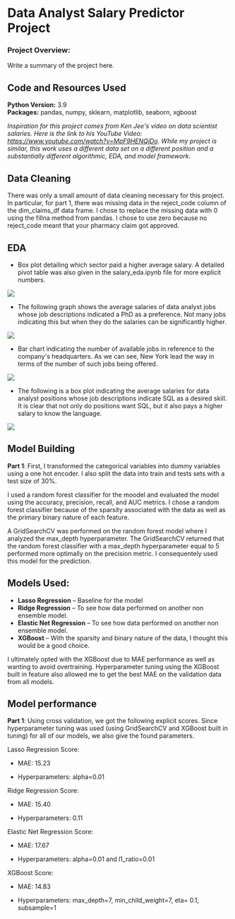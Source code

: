 # Data Analyst Salary Predictor Project

 ### Project Overview:
 
Write a summary of the project here.


## Code and Resources Used 
**Python Version:** 3.9  
**Packages:** pandas, numpy, sklearn, matplotlib, seaborn, xgboost

_Inspiration for this project comes from Ken Jee's video on data scientist salaries. Here is the link to his YouTube Video: https://www.youtube.com/watch?v=MpF9HENQjDo. While my project is similar, this work uses a different data set on a different position and a substantially different algorithmic, EDA, and model framework._


## Data Cleaning
There was only a small amount of data cleaning necessary for this project. In particular, for part 1, there was missing data in the reject_code column of the dim_claims_df data frame. I chose to replace the missing data with 0 using the fillna method from pandas. I chose to use zero because no reject_code meant that your pharmacy claim got approved. 


## EDA


* Box plot detailing which sector paid a higher average salary. A detailed pivot table was also given in the salary_eda.ipynb file for more explicit numbers.  

![](avg_salary_sector.jpg )

* The following graph shows the average salaries of data analyst jobs whose job descriptions indicated a PhD as a preference. Not many jobs indicating this but when they do the salaries can be significantly higher. 

![](Avg_salary_sector_phd.jpg)

* Bar chart indicating the number of available jobs in reference to the company's headquarters. As we can see, New York lead the way in terms of the number of such jobs being offered.  

![](analyst_job_by_state.jpg)

* The following is a box plot indicating the average salaries for data analyst positions whose job descriptions indicate SQL as a desired skill. It is clear that not only do positions want SQL, but it also pays a higher salary to know the language. 

![](analyst_job_by_state.jpg)

## Model Building 

**Part 1**: 
First, I transformed the categorical variables into dummy variables using a one hot encoder. I also split the data into train and tests sets with a test size of 30%.   

I used a random forest classifier for the moodel and evaluated the model using the accuracy, precision, recall, and AUC metrics. I chose a random forest classifier because of the sparsity associated with the data as well as the primary binary nature of each feature. 

A GridSearchCV was performed on the random forest model where I analyzed the max_depth hyperparameter. The GridSearchCV returned that the random forest classifier with a max_depth hyperparameter equal to 5 performed more optimally on the precision metric. I consequentely used this model for the prediction. 

## Models Used: 
*	**Lasso Regression** – Baseline for the model
*	**Ridge Regression** – To see how data performed on another non ensemble model. 
*	**Elastic Net Regression** – To see how data performed on another non ensemble model. 
*	**XGBoost** – With the sparsity and binary nature of the data, I thought this would be a good choice. 

I ultimately opted with the XGBoost due to MAE performance as well as wanting to avoid overtraining. Hyperparameter tuning using the XGBoost built in feature also allowed me to get the best MAE on the validation data from all models. 

## Model performance

**Part 1**: 
Using cross validation, we got the following explicit scores. Since hyperparameter tuning was used (using GridSearchCV and XGBoost built in tuning) for all of our models, we also give the found parameters. 

Lasso Regression Score: 
*	MAE: 15.23
- Hyperparameters: alpha=0.01

Ridge Regression Score: 
*	MAE: 15.40
- Hyperparameters: 0.11 

Elastic Net Regression Score: 
*	MAE: 17.67
- Hyperparameters: alpha=0.01 and l1_ratio=0.01

XGBoost Score: 
*	MAE: 14.83
- Hyperparameters: max_depth=7, min_child_weight=7, eta= 0.1, subsample=1

